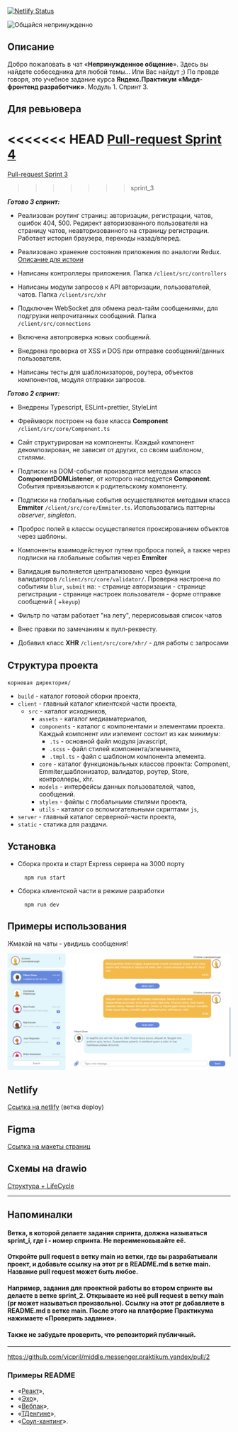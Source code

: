 [![Netlify Status](https://api.netlify.com/api/v1/badges/cc37130e-3551-46c1-9f0d-68ce33b86df0/deploy-status)](https://app.netlify.com/sites/keen-gates-c91a4b/deploys)

![Общайся непринужденно](https://robohash.org/illoadipisciconsequuntur.png?size=200x200&set=set1)

## Описание

Добро пожаловать в чат «**Непринужденное общение**». Здесь вы найдете собеседника для любой темы… Или Вас найдут ;)
По правде говоря, это учебное задание курса **Яндекс.Практикум «Мидл-фронтенд разработчик»**. Модуль 1. Спринт 3.

## Для ревьювера

<<<<<<< HEAD
[Pull-request Sprint 4](https://github.com/vicpril/middle.messenger.praktikum.yandex/pull/4)
=======
[Pull-request Sprint 3](https://github.com/vicpril/middle.messenger.praktikum.yandex/pull/4)
>>>>>>> sprint_3

**_Готово 3 спринт:_**

-  Реализован роутинг страниц: авторизации, регистрации, чатов, ошибок 404, 500.
   Редирект авторизованного пользователя на страницу чатов, неавторизованного на страницу регистрации.
   Работает история браузера, переходы назад/вперед.

-  Реализовано хранение состояния приложения по аналогии Redux. [Описание для истоии](https://yandex-students.slack.com/archives/C01ULNXB2HK/p1619947642074100?thread_ts=1619859734.055200&cid=C01ULNXB2HK)

-  Написаны контроллеры приложения. Папка `/client/src/controllers`
-  Написаны модули запросов к API авторизации, пользователей, чатов. Папка `/client/src/xhr`
-  Подключен WebSocket для обмена реал-тайм сообщениями, для подгрузки непрочитанных сообщений. Папка `/client/src/connections`
-  Включена автопроверка новых сообщений.
-  Внедрена проверка от XSS и DOS при отправке сообщений/данных пользователя.
-  Написаны тесты для шаблонизаторов, роутера, объектов компонентов, модуля отправки запросов.

**_Готово 2 спринт:_**

-  Внедрены Typescript, ESLint+prettier, StyleLint
-  Фреймворк построен на базе класса **Component** `/client/src/core/Component.ts`
-  Сайт структурирован на компоненты. Каждый компонент декомпозирован, не зависит от других, со своим шаблоном, стилями.
-  Подписки на DOM-события производятся методами класса **ComponentDOMListener**, от которого наследуется **Component**. События привязываются к родительскому компоненту.
-  Подписки на глобальные события осуществляются методами класса **Emmiter** `/client/src/core/Emmiter.ts`. Использовались паттерны _observer_, _singleton_.
-  Проброс полей в классы осуществляется проксированием объектов через шаблоны.
   <TagName bind:prop="somepropfromcomponent"></TagName>
-  Компоненты взаимодействуют путем проброса полей, а также через подписки на глобальные события через **Emmiter**

-  Валидация выполняется централизовано через функции валидаторов `/client/src/core/validator/`. Проверка настроена по событиям `blur`, `submit` на: - странице авторизации - странице регистрации - странице настроек пользователя - форме отправке сообщений ( +`keyup`)

-  Фильтр по чатам работает "на лету", перерисовывая список чатов
-  Внес правки по замечаниям к пулл-реквесту.
-  Добавил класс **XHR** `/client/src/core/xhr/` - для работы с запросами

## Структура проекта

`корневая директория/`

-  `build` - каталог готовой сборки проекта,
-  `client` - главный каталог клиентской части проекта,
   -  `src` - каталог исходников,
      -  `assets` - каталог медиаматериалов,
      -  `components` - каталог с компонентами и элементами проекта. Каждый компонент или иэлемент состоит из как минимум:
         -  `.ts` - основной файл модуля javascript,
         -  `.scss` - файл стилей компонента/элемента,
         -  `.tmpl.ts` - файл с шаблоном компонента элемента.
      -  `core` - каталог функционаьльных классов проекта: Component, Emmiter,шаблонизатор, валидатор, роутер, Store, контроллеры, xhr.
      -  `models` - интерфейсы данных пользователей, чатов, сообщений.
      -  `styles` - файлы с глобальными стилями проекта,
      -  `utils` - каталог со вспомогательными скриптами `js`,
-  `server` - главный каталог серверной-части проекта,
-  `static` - статика для раздачи.

## Установка

-  Сборка прокта и старт Express сервера на 3000 порту

         npm run start

-  Сборка клиентской части в режиме разработки

         npm run dev

## **Примеры использования**

Жмакай на чаты - увидишь сообщения!

![Скрин](screenshots/chat.png)

## Netlify

[Ссылка на netlify](https://keen-gates-c91a4b.netlify.app) (ветка deploy)

## Figma

[Ссылка на макеты страниц](https://www.figma.com/file/4EHI7pSzvl3b5SrxIutW21/Chat-Copy?node-id=0%3A1)

## Схемы на drawio

[Структура + LifeCycle](https://drive.google.com/file/d/1rwi9dgw6X8VuwrvWYuE2SwFqzjCtea8p/view?usp=sharing)

---

## Напоминалки

#### Ветка, в которой делаете задания спринта, должна называться sprint_i, где i - номер спринта. Не переименовывайте её.

#### Откройте pull request в ветку main из ветки, где вы разрабатывали проект, и добавьте ссылку на этот pr в README.md в ветке main. Название pull request может быть любое.

#### Например, задания для проектной работы во втором спринте вы делаете в ветке sprint_2. Открываете из неё pull request в ветку main (pr может называться произвольно). Ссылку на этот pr добавляете в README.md в ветке main. После этого на платформе Практикума нажимаете «Проверить задание».

#### Также не забудьте проверить, что репозиторий публичный.

---

https://github.com/vicpril/middle.messenger.praktikum.yandex/pull/2

### **Примеры README**

-  «[Реакт](https://github.com/facebook/react)»,
-  «[Эхо](https://github.com/labstack/echo)»,
-  «[Вебпак](https://github.com/webpack/webpack)»,
-  «[ТДенгине](https://github.com/taosdata/TDengine)»,
-  «[Соул-хантинг](https://github.com/vladpereskokov/soul-hunting/)».
